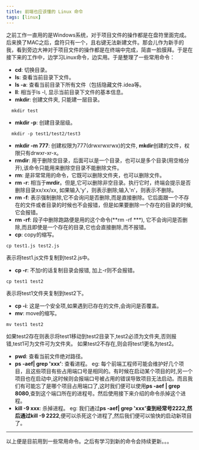 ```yaml
---
title: 前端也应该懂的 Linux 命令
tags: [linux]
---
```


之前工作一直用的是Windows系统，对于项目文件的操作都是在盘符里面完成。后来换了MAC之后，盘符只有一个，且右键无法新建文件。那会儿作为新手的我，看到旁边大神对于项目文件的操作都是在终端中完成，简直一脸膜拜。于是在接下来的工作中，边学习Linux命令，边实用。于是整理了一些常用命令：
- **cd**: 切换目录。
- **ls**: 查看当前目录下文件。
- **ls -a**: 查看当前目录下所有文件（包括隐藏文件.idea等。
- **ll**: 相当于ls -l, 显示当前目录下文件的基本信息。
- **mkdir**: 创建文件夹, 只能建一层目录。
```
  mkdir test
```
- **mkdir -p**: 创建目录层级。
```
  mkdir -p test1/test2/test3
```
- **mkdir -m 777**: 创建权限为777(drwxrwxrwx)的文件, **mkdir**创建的文件，权限只有drwxr-xr-x。
- **rmdir**: 用于删除空目录，后面可以是一个目录，也可以是多个目录(用空格分开),该命令只能用来删除空目录不能删除文件。
- **rm**: 是非常常用的命令，它既可以删除文件夹，也可以删除文件。
- **rm -r**: 相当于**mrdir**。但是,它可以删除非空目录。执行它时，终端会提示是否删除目录xx/xx/xx, 如果输入'y'，则表示删除;输入'n'，则表示不删除。
- **rm -f**: 表示强制删除,它不会询问是否删除,而是直接删除。它后面跟一个不存在的文件或者目录的时候也不会报错，但是如果要删除一个存在的目录的时候,它会报错。
- **rm -rf**: 段子中删除跑路便是用的这个命令(**rm -rf ***), 它不会询问是否删除,而且即使是一个存在的目录,它也会直接删除,而不报错。
- **cp**: copy的缩写。
```
cp test1.js test2.js
```
表示将test1.js文件复制到test2.js中。
- **cp -r**: 不加r的话复制目录会报错, 加上-r则不会报错。
```
cp test1 test2
```
表示将test1文件夹复制到test2下。
- **cp -i**: 这是一个安全项,如果遇到已存在的文件,会询问是否覆盖。
- **mv**: move的缩写。
```
mv test1 test2
```
如果test2存在则表示将test1移动到test2目录下,test2必须为文件夹,否则报错,test1可为文件可为文件夹。
如果test2不存在,则会将test1更名为test2。
- **pwd**: 查看当前文件绝对路径。
- **ps -aef| grep 'xxx'**: 查看进程。
eg: 每个前端工程师可能会维护好几个项目，且这些项目有些占用端口号是相同的。有时候在启动某个项目的时,另一个项目也在启动中,这时候则会报端口号被占用的错误导致项目无法启动。而且我们有可能忘了是哪个项目占用端口了,这时我们便可以使用**ps -aef | grep 8080**,查到这个端口所在的进程号。然后使用接下来介绍的命令杀掉这个进程。
- **kill -9 xxx**: 杀掉进程。
eg: 我们通过**ps -aef| grep 'xxx'**查到经常号2222,然后通过**kill -9 2222**,便可以杀死这个进程了,然后我们便可以愉快的启动新项目了。
---
以上便是目前用到一些常用命令。之后有学习到新的命令会持续更新。。。